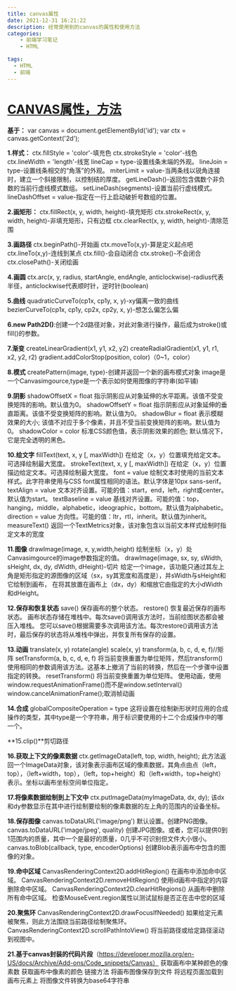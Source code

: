```yaml
---
title: canvas属性
date: 2021-12-31 16:21:22
description: 经常使用到的canvas的属性和使用方法
categories: 
	- 前端学习笔记
	- HTML

tags: 
  - HTML
  - 前端
---
```


# [CANVAS属性，方法](https://www.cnblogs.com/xinyouhunran/p/10968096.html)

**基于：**
var canvas = document.getElementById('id');
var ctx = canvas.getContext('2d');

**1.样式：**
ctx.fillStyle = 'color'-填充色
ctx.strokeStyle = 'color'-线色
ctx.lineWidth = 'length'-线宽
lineCap = type-设置线条末端的外观。
lineJoin = type-设置线条相交的“角落”的外观。
miterLimit = value-当两条线以锐角连接时，建立一个斜接限制，以控制结的厚度。
getLineDash()-返回包含偶数个非负数的当前行虚线模式数组。
setLineDash(segments)-设置当前行虚线模式。
lineDashOffset = value-指定在一行上启动破折号数组的位置。

**2.画矩形：**
ctx.fillRect(x, y, width, height)-填充矩形
ctx.strokeRect(x, y, width, height)-非填充矩形，只有边框
ctx.clearRect(x, y, width, height)-清除范围

**3.画路径**
ctx.beginPath()-开始画
ctx.moveTo(x,y)-算是定义起点吧
ctx.lineTo(x,y)-连线到某点
ctx.fill()-会自动闭合
ctx.stroke()-不会闭合
ctx.closePath()-关闭绘画

**4.画圆**
ctx.arc(x, y, radius, startAngle, endAngle, anticlockwise)-radius代表半径，anticlockwise代表顺时针，逆时针(boolean)

**5.曲线**
quadraticCurveTo(cp1x, cp1y, x, y)-xy偏离一致的曲线
bezierCurveTo(cp1x, cp1y, cp2x, cp2y, x, y)-想怎么偏怎么偏

**6.new Path2D()**:创建一个2d路径对象，对此对象进行操作，最后成为stroke()或fill()的参数。

**7.渐变**
createLinearGradient(x1, y1, x2, y2)
createRadialGradient(x1, y1, r1, x2, y2, r2)
gradient.addColorStop(position, color)（0\~1，color）

**8.模式**
createPattern(image, type)-创建并返回一个新的画布模式对象
image是一个Canvasimgource,type是一个表示如何使用图像的字符串(如平铺)

**9.阴影**
shadowOffsetX = float
指示阴影应从对象延伸的水平距离。该值不受变换矩阵的影响。默认值为0。
shadowOffsetY = float
指示阴影应从对象延伸的垂直距离。该值不受变换矩阵的影响。默认值为0。
shadowBlur = float
表示模糊效果的大小; 该值不对应于多个像素，并且不受当前变换矩阵的影响。默认值为0。
shadowColor = color
标准CSS颜色值，表示阴影效果的颜色; 默认情况下，它是完全透明的黑色。

**10.绘文字**
fillText(text, x, y [, maxWidth])
在给定（x，y）位置填充给定文本。可选择绘制最大宽度。
strokeText(text, x, y [, maxWidth])
在给定（x，y）位置描边给定文本。可选择绘制最大宽度。
font = value
绘制文本时使用的当前文本样式。此字符串使用与CSS font属性相同的语法。默认字体是10px sans-serif。
textAlign = value
文本对齐设置。可能的值：start，end，left，right或center。默认值为start。
textBaseline = value
基线对齐设置。可能的值：top，hanging，middle，alphabetic，ideographic，bottom。默认值为alphabetic。
direction = value
方向性。可能的值：ltr，rtl，inherit。默认值为inherit。
measureText()
返回一个TextMetrics对象，该对象包含以当前文本样式绘制时指定文本的宽度

**11.图像**
drawImage(image, x, y,width,height)
绘制坐标（x，y）处Canvasimgource的image参数指定的值。
drawImage(image, sx, sy, sWidth, sHeight, dx, dy, dWidth, dHeight)-切片
给定一个image，该功能只通过其左上角是矩形指定的源图像的区域（sx，sy其宽度和高度是），并sWidth与sHeight和它绘制到画布，
在将其放置在画布上（dx，dy）和缩放它由指定的大小dWidth和dHeight。

**12.保存和恢复状态**
save()
保存画布的整个状态。
restore()
恢复最近保存的画布状态。
画布状态存储在堆栈中。每次save()调用该方法时，当前绘图状态都会被压入堆栈。
您可以save()根据需要多次调用该方法。每次restore()调用该方法时，最后保存的状态将从堆栈中弹出，并恢复所有保存的设置。

**13.动画**
translate(x, y)
rotate(angle)
scale(x, y)
transform(a, b, c, d, e, f)//矩阵
setTransform(a, b, c, d, e, f)
将当前变换重置为单位矩阵，然后transform()使用相同的参数调用该方法。这基本上撤消了当前的转换，然后在一个步骤中设置指定的转换。
resetTransform()
将当前变换重置为单位矩阵。
使用动画，使用window.requestAnimationFrame()而不是window.setInterval()
window.cancelAnimationFrame();取消帧动画

**14.合成**
globalCompositeOperation = type
这将设置在绘制新形状时应用的合成操作的类型，其中type是一个字符串，用于标识要使用的十二个合成操作中的哪一个。

**15.clip()**剪切路径

**16.获取上下文的像素数据**
ctx.getImageData(left, top, width, height);
此方法返回一个ImageData对象，该对象表示画布区域的像素数据，其角点由点（left，top），（left+width，top），（left，top+height）和（left+width，top+height）表示。坐标以画布坐标空间单位指定。

**17.将像素数据绘制到上下文中**
ctx.putImageData(myImageData, dx, dy);
该dx和dy参数显示在其中进行绘制要绘制的像素数据的左上角的范围内的设备坐标。

**18.保存图像**
canvas.toDataURL('image/png')
默认设置。创建PNG图像。
canvas.toDataURL('image/jpeg', quality)
创建JPG图像。或者，您可以提供0到1范围内的质量，其中一个是最好的质量，0几乎不可识别但文件大小很小。
canvas.toBlob(callback, type, encoderOptions)
创建Blob表示画布中包含的图像的对象。

**19.命中区域**
CanvasRenderingContext2D.addHitRegion()
在画布中添加命中区域。
CanvasRenderingContext2D.removeHitRegion()
使用id画布中指定的内容删除命中区域。
CanvasRenderingContext2D.clearHitRegions()
从画布中删除所有命中区域。
检查MouseEvent.region属性以测试鼠标是否正在击中您的区域

**20.聚焦环**
CanvasRenderingContext2D.drawFocusIfNeeded()
如果给定元素被聚焦，则此方法围绕当前路径绘制聚焦环。
CanvasRenderingContext2D.scrollPathIntoView()
将当前路径或给定路径滚动到视图中。

**21.基于canvas封装的代码片段**（https://developer.mozilla.org/en-US/docs/Archive/Add-ons/Code_snippets/Canvas）
获取画布中某种颜色的像素数
获取画布中像素的颜色
链接方法
将画布图像保存到文件
将远程页面加载到画布元素上
将图像文件转换为base64字符串